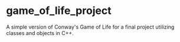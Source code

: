 # game_of_life_project
A simple version of Conway's Game of Life for a final project utilizing classes and objects in C++.
